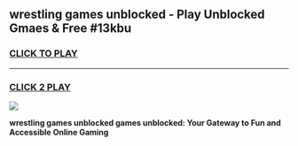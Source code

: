 
## wrestling games unblocked - Play Unblocked Gmaes & Free #13kbu
<h3>
<a href="https://premium.freeplayer.one?title=wrestling_games_unblocked&ref=03M">CLICK TO PLAY</a></h3>
<hr>

<h3>
<a href="https://premium.freeplayer.one?title=wrestling_games_unblocked&ref=03M">CLICK 2 PLAY</a>
  
</h3>

<a href="https://premium.freeplayer.one?title=wrestling_games_unblocked&ref=03M"><img src="https://clearcache.store/games.png"></a>


**wrestling games unblocked games unblocked: Your Gateway to Fun and Accessible Online Gaming**
